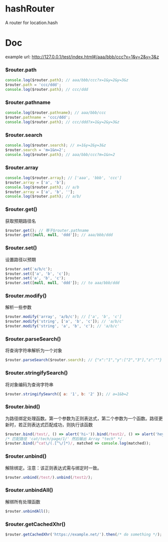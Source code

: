 # hashRouter

A router for location.hash

# Doc

example url: http://127.0.0.1/test/index.html#/aaa/bbb/ccc?x=1&y=2&y=3&z

### \$router.path

```javascript
console.log($router.path); // aaa/bbb/ccc?x=1&y=2&y=3&z
$router.path = 'ccc/ddd';
console.log($router.path); // ccc/ddd
```

### \$router.pathname

```javascript
console.log($router.pathname); // aaa/bbb/ccc
$router.pathname = 'ccc/ddd';
console.log($router.path); // ccc/ddd?x=1&y=2&y=3&z
```

### \$router.search

```javascript
console.log($router.search); // x=1&y=2&y=3&z
$router.search = 'm=1&n=2';
console.log($router.path); // aaa/bbb/ccc?m=1&n=2
```

### \$router.array

```javascript
console.log($router.array); // ['aaa', 'bbb', 'ccc']
$router.array = ['a', 'b'];
console.log($router.path); // a/b
$router.array = ['a', 'b', ''];
console.log($router.path); // a/b/
```

### \$router.get()

获取预期路径名

```javascript
$router.get(); // 等于$router.pathname
$router.get([null, null, 'ddd']); // aaa/bbb/ddd
```

### \$router.set()

设置路径以预期

```javascript
$router.set('a/b/c');
$router.set(['a', 'b', 'c']);
$router.set('a', 'b', 'c');
$router.set([null, null, 'ddd']); // to aaa/bbb/ddd
```

### \$router.modify()

解析一些参数

```javascript
$router.modify('array', 'a/b/c'); // ['a', 'b', 'c']
$router.modify('string', ['a', 'b', 'c']); // 'a/b/c'
$router.modify('string', 'a', 'b', 'c'); // 'a/b/c'
```

### \$router.parseSearch()

将查询字符串解析为一个对象

```javascript
$router.parseSearch($router.search); // {"x":"1","y":["2","3"],"z":""}
```

### \$router.stringifySearch()

将对象编码为查询字符串

```javascript
$router.stringifySearch({ a: '1', b: '2' }); // a=1&b=2
```

### \$router.bind()

为路径绑定处理函数。第一个参数为正则表达式，第二个参数为一个函数。路径更新时，若正则表达式匹配成功，则执行该函数

```javascript
$router.bind(/test/, () => alert('hi~')).bind(/test2/, () => alert('hey~'));
/* 匹配路径 'cat/tech/page/1/' 然后输出 Array "tech" */
$router.bind(/^cat\/(.[^\/]*)/, matched => console.log(matched));
```

### \$router.unbind()

解除绑定。注意：该正则表达式需与绑定时一致。

```javascript
$router.unbind(/test/).unbind(/test2/);
```

### \$router.unbindAll()

解绑所有处理函数

```javascript
$router.unbindAll();
```

### \$router.getCachedXhr()

```javascript
$router.getCachedXhr('https://example.net/').then(/* do something */);
```

